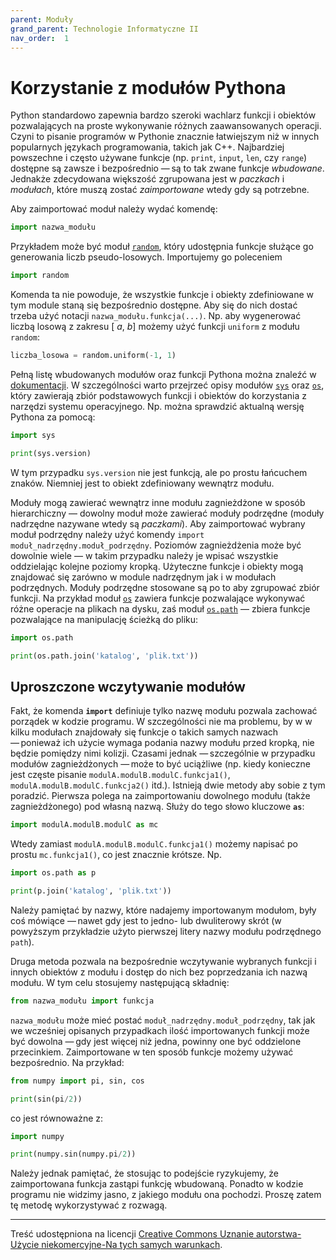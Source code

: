 ```yaml
---
parent: Moduły
grand_parent: Technologie Informatyczne II
nav_order:  1
---
```


# Korzystanie z modułów Pythona

Python standardowo zapewnia bardzo szeroki wachlarz funkcji i obiektów pozwalających na proste wykonywanie różnych zaawansowanych operacji. Czyni to pisanie programów w Pythonie znacznie łatwiejszym niż w innych popularnych językach programowania, takich jak C++. Najbardziej powszechne i często używane funkcje (np. `print`, `input`, `len`, czy `range`) dostępne są zawsze i bezpośrednio — są to tak zwane funkcje _wbudowane_. Jednakże zdecydowana większość zgrupowana jest w _paczkach_ i _modułach_, które muszą zostać _zaimportowane_ wtedy gdy są potrzebne.

Aby zaimportować moduł należy wydać komendę:

```python
import nazwa_modułu
```

Przykładem może być moduł [`random`](https://docs.python.org/3/library/random.html#module-random), który udostępnia funkcje służące go generowania liczb pseudo-losowych. Importujemy go poleceniem

```python
import random
```

Komenda ta nie powoduje, że wszystkie funkcje i obiekty zdefiniowane w tym module staną się bezpośrednio dostępne. Aby się do nich dostać trzeba użyć notacji `nazwa_modułu.funkcja(...)`. Np. aby wygenerować liczbą losową z zakresu \[ _a_, _b_\] możemy użyć funkcji `uniform` z modułu `random`:

```python
liczba_losowa = random.uniform(-1, 1)
```

Pełną listę wbudowanych modułów oraz funkcji Pythona można znaleźć w [dokumentacji](https://docs.python.org/3/library/index.html). W szczególności warto przejrzeć opisy modułów [`sys`](https://docs.python.org/3/library/sys.html) oraz [`os`](https://docs.python.org/3/library/os.html), który zawierają zbiór podstawowych funkcji i obiektów do korzystania z narzędzi systemu operacyjnego. Np. można sprawdzić aktualną wersję Pythona za pomocą:

```python
import sys

print(sys.version)
```

W tym przypadku `sys.version` nie jest funkcją, ale po prostu łańcuchem znaków. Niemniej jest to obiekt zdefiniowany wewnątrz modułu.

Moduły mogą zawierać wewnątrz inne modułu zagnieżdżone w sposób hierarchiczny — dowolny moduł może zawierać moduły podrzędne (moduły nadrzędne nazywane wtedy są _paczkami_). Aby zaimportować wybrany moduł podrzędny należy użyć komendy `import moduł_nadrzędny.moduł_podrzędny`. Poziomów zagnieżdżenia może być dowolnie wiele — w takim przypadku należy je wpisać wszystkie oddzielając kolejne poziomy kropką. Użyteczne funkcje i obiekty mogą znajdować się zarówno w module nadrzędnym jak i w modułach podrzędnych. Moduły podrzędne stosowane są po to aby zgrupować zbiór funkcji. Na przykład moduł [`os`](https://docs.python.org/3/library/os.html) zawiera funkcje pozwalające wykonywać różne operacje na plikach na dysku, zaś moduł [`os.path`](https://docs.python.org/3/library/os.path.html#module-os.path) — zbiera funkcje pozwalające na manipulację ścieżką do pliku:

```python
import os.path

print(os.path.join('katalog', 'plik.txt'))
```

## Uproszczone wczytywanie modułów

Fakt, że komenda **`import`** definiuje tylko nazwę modułu pozwala zachować porządek w kodzie programu. W szczególności nie ma problemu, by w w kilku modułach znajdowały się funkcje o takich samych nazwach — ponieważ ich użycie wymaga podania nazwy modułu przed kropką, nie będzie pomiędzy nimi kolizji. Czasami jednak — szczególnie w przypadku modułów zagnieżdżonych — może to być uciążliwe (np. kiedy konieczne jest częste pisanie `modulA.modulB.modulC.funkcja1()`, `modulA.modulB.modulC.funkcja2()` itd.). Istnieją dwie metody aby sobie z tym poradzić. Pierwsza polega na zaimportowaniu dowolnego modułu (także zagnieżdżonego) pod własną nazwą. Służy do tego słowo kluczowe **`as`**:

```python
import modulA.modulB.modulC as mc
```

Wtedy zamiast `modulA.modulB.modulC.funkcja1()` możemy napisać po prostu `mc.funkcja1()`, co jest znacznie krótsze. Np.

```python
import os.path as p

print(p.join('katalog', 'plik.txt'))
```

Należy pamiętać by nazwy, które nadajemy importowanym modułom, były coś mówiące — nawet gdy jest to jedno- lub dwuliterowy skrót (w powyższym przykładzie użyto pierwszej litery nazwy modułu podrzędnego `path`).

Druga metoda pozwala na bezpośrednie wczytywanie wybranych funkcji i innych obiektów z modułu i dostęp do nich bez poprzedzania ich nazwą modułu. W tym celu stosujemy następującą składnię:

```python
from nazwa_modułu import funkcja
```

`nazwa_modułu` może mieć postać `moduł_nadrzędny.moduł_podrzędny`, tak jak we wcześniej opisanych przypadkach ilość importowanych funkcji może być dowolna — gdy jest więcej niż jedna, powinny one być oddzielone przecinkiem. Zaimportowane w ten sposób funkcje możemy używać bezpośrednio. Na przykład:

```python
from numpy import pi, sin, cos

print(sin(pi/2))
```

co jest równoważne z:

```python
import numpy

print(numpy.sin(numpy.pi/2))
```

Należy jednak pamiętać, że stosując to podejście ryzykujemy, że zaimportowana funkcja zastąpi funkcję wbudowaną. Ponadto w kodzie programu nie widzimy jasno, z jakiego modułu ona pochodzi. Proszę zatem tę metodę wykorzystywać z rozwagą.

---

Treść udostępniona na licencji [Creative Commons Uznanie autorstwa-Użycie niekomercyjne-Na tych samych warunkach](https://creativecommons.org/licenses/by-nc-sa/4.0/deed.pl).
